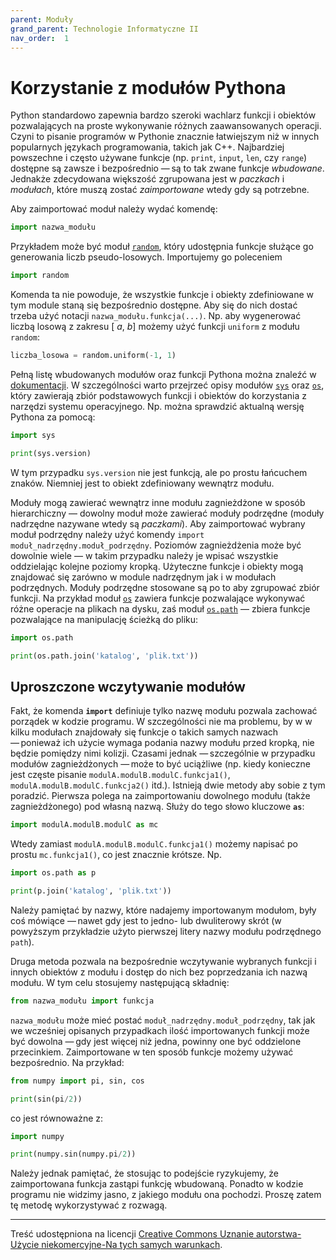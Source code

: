 ```yaml
---
parent: Moduły
grand_parent: Technologie Informatyczne II
nav_order:  1
---
```


# Korzystanie z modułów Pythona

Python standardowo zapewnia bardzo szeroki wachlarz funkcji i obiektów pozwalających na proste wykonywanie różnych zaawansowanych operacji. Czyni to pisanie programów w Pythonie znacznie łatwiejszym niż w innych popularnych językach programowania, takich jak C++. Najbardziej powszechne i często używane funkcje (np. `print`, `input`, `len`, czy `range`) dostępne są zawsze i bezpośrednio — są to tak zwane funkcje _wbudowane_. Jednakże zdecydowana większość zgrupowana jest w _paczkach_ i _modułach_, które muszą zostać _zaimportowane_ wtedy gdy są potrzebne.

Aby zaimportować moduł należy wydać komendę:

```python
import nazwa_modułu
```

Przykładem może być moduł [`random`](https://docs.python.org/3/library/random.html#module-random), który udostępnia funkcje służące go generowania liczb pseudo-losowych. Importujemy go poleceniem

```python
import random
```

Komenda ta nie powoduje, że wszystkie funkcje i obiekty zdefiniowane w tym module staną się bezpośrednio dostępne. Aby się do nich dostać trzeba użyć notacji `nazwa_modułu.funkcja(...)`. Np. aby wygenerować liczbą losową z zakresu \[ _a_, _b_\] możemy użyć funkcji `uniform` z modułu `random`:

```python
liczba_losowa = random.uniform(-1, 1)
```

Pełną listę wbudowanych modułów oraz funkcji Pythona można znaleźć w [dokumentacji](https://docs.python.org/3/library/index.html). W szczególności warto przejrzeć opisy modułów [`sys`](https://docs.python.org/3/library/sys.html) oraz [`os`](https://docs.python.org/3/library/os.html), który zawierają zbiór podstawowych funkcji i obiektów do korzystania z narzędzi systemu operacyjnego. Np. można sprawdzić aktualną wersję Pythona za pomocą:

```python
import sys

print(sys.version)
```

W tym przypadku `sys.version` nie jest funkcją, ale po prostu łańcuchem znaków. Niemniej jest to obiekt zdefiniowany wewnątrz modułu.

Moduły mogą zawierać wewnątrz inne modułu zagnieżdżone w sposób hierarchiczny — dowolny moduł może zawierać moduły podrzędne (moduły nadrzędne nazywane wtedy są _paczkami_). Aby zaimportować wybrany moduł podrzędny należy użyć komendy `import moduł_nadrzędny.moduł_podrzędny`. Poziomów zagnieżdżenia może być dowolnie wiele — w takim przypadku należy je wpisać wszystkie oddzielając kolejne poziomy kropką. Użyteczne funkcje i obiekty mogą znajdować się zarówno w module nadrzędnym jak i w modułach podrzędnych. Moduły podrzędne stosowane są po to aby zgrupować zbiór funkcji. Na przykład moduł [`os`](https://docs.python.org/3/library/os.html) zawiera funkcje pozwalające wykonywać różne operacje na plikach na dysku, zaś moduł [`os.path`](https://docs.python.org/3/library/os.path.html#module-os.path) — zbiera funkcje pozwalające na manipulację ścieżką do pliku:

```python
import os.path

print(os.path.join('katalog', 'plik.txt'))
```

## Uproszczone wczytywanie modułów

Fakt, że komenda **`import`** definiuje tylko nazwę modułu pozwala zachować porządek w kodzie programu. W szczególności nie ma problemu, by w w kilku modułach znajdowały się funkcje o takich samych nazwach — ponieważ ich użycie wymaga podania nazwy modułu przed kropką, nie będzie pomiędzy nimi kolizji. Czasami jednak — szczególnie w przypadku modułów zagnieżdżonych — może to być uciążliwe (np. kiedy konieczne jest częste pisanie `modulA.modulB.modulC.funkcja1()`, `modulA.modulB.modulC.funkcja2()` itd.). Istnieją dwie metody aby sobie z tym poradzić. Pierwsza polega na zaimportowaniu dowolnego modułu (także zagnieżdżonego) pod własną nazwą. Służy do tego słowo kluczowe **`as`**:

```python
import modulA.modulB.modulC as mc
```

Wtedy zamiast `modulA.modulB.modulC.funkcja1()` możemy napisać po prostu `mc.funkcja1()`, co jest znacznie krótsze. Np.

```python
import os.path as p

print(p.join('katalog', 'plik.txt'))
```

Należy pamiętać by nazwy, które nadajemy importowanym modułom, były coś mówiące — nawet gdy jest to jedno- lub dwuliterowy skrót (w powyższym przykładzie użyto pierwszej litery nazwy modułu podrzędnego `path`).

Druga metoda pozwala na bezpośrednie wczytywanie wybranych funkcji i innych obiektów z modułu i dostęp do nich bez poprzedzania ich nazwą modułu. W tym celu stosujemy następującą składnię:

```python
from nazwa_modułu import funkcja
```

`nazwa_modułu` może mieć postać `moduł_nadrzędny.moduł_podrzędny`, tak jak we wcześniej opisanych przypadkach ilość importowanych funkcji może być dowolna — gdy jest więcej niż jedna, powinny one być oddzielone przecinkiem. Zaimportowane w ten sposób funkcje możemy używać bezpośrednio. Na przykład:

```python
from numpy import pi, sin, cos

print(sin(pi/2))
```

co jest równoważne z:

```python
import numpy

print(numpy.sin(numpy.pi/2))
```

Należy jednak pamiętać, że stosując to podejście ryzykujemy, że zaimportowana funkcja zastąpi funkcję wbudowaną. Ponadto w kodzie programu nie widzimy jasno, z jakiego modułu ona pochodzi. Proszę zatem tę metodę wykorzystywać z rozwagą.

---

Treść udostępniona na licencji [Creative Commons Uznanie autorstwa-Użycie niekomercyjne-Na tych samych warunkach](https://creativecommons.org/licenses/by-nc-sa/4.0/deed.pl).
